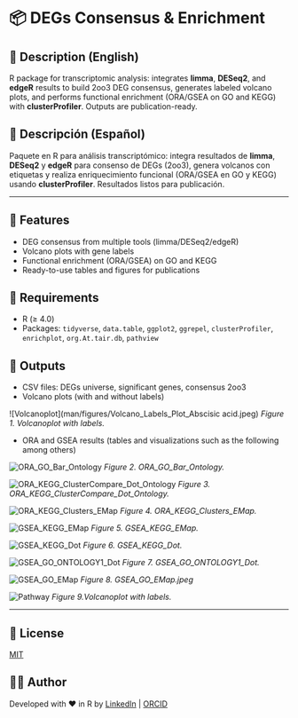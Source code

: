 # 📦 DEGs Consensus & Enrichment

## 📝 Description (English)
R package for transcriptomic analysis: integrates **limma**, **DESeq2**, and **edgeR** results to build 2oo3 DEG consensus, generates labeled volcano plots, and performs functional enrichment (ORA/GSEA on GO and KEGG) with **clusterProfiler**. Outputs are publication-ready.  

## 📝 Descripción (Español)
Paquete en R para análisis transcriptómico: integra resultados de **limma**, **DESeq2** y **edgeR** para consenso de DEGs (2oo3), genera volcanos con etiquetas y realiza enriquecimiento funcional (ORA/GSEA en GO y KEGG) usando **clusterProfiler**. Resultados listos para publicación.  

---

## 🚀 Features
- DEG consensus from multiple tools (limma/DESeq2/edgeR)  
- Volcano plots with gene labels  
- Functional enrichment (ORA/GSEA) on GO and KEGG  
- Ready-to-use tables and figures for publications  

## 🔧 Requirements
- R (≥ 4.0)  
- Packages: `tidyverse`, `data.table`, `ggplot2`, `ggrepel`, `clusterProfiler`, `enrichplot`, `org.At.tair.db`, `pathview`  

## 📂 Outputs
- CSV files: DEGs universe, significant genes, consensus 2oo3  
- Volcano plots (with and without labels)

![Volcanoplot](man/figures/Volcano_Labels_Plot_Abscisic acid.jpeg)
*Figure 1. Volcanoplot with labels.*  

- ORA and GSEA results (tables and visualizations such as the following among others)  

![ORA_GO_Bar_Ontology](man/figures/ORA_GO_Bar_Ontology.jpeg)
*Figure 2. ORA_GO_Bar_Ontology.*  

![ORA_KEGG_ClusterCompare_Dot_Ontology](man/figures/ORA_KEGG_ClusterCompare_Dot_Ontology.jpeg)
*Figure 3. ORA_KEGG_ClusterCompare_Dot_Ontology.*  

![ORA_KEGG_Clusters_EMap](man/figures/ORA_KEGG_Clusters_EMap.jpeg)
*Figure 4. ORA_KEGG_Clusters_EMap.*

![GSEA_KEGG_EMap](man/figures/GSEA_KEGG_EMap.jpeg)
*Figure 5. GSEA_KEGG_EMap.*  

![GSEA_KEGG_Dot](man/figures/GSEA_KEGG_Dot.jpeg)
*Figure 6. GSEA_KEGG_Dot.*  

![GSEA_GO_ONTOLOGY1_Dot](man/figures/GSEA_GO_ONTOLOGY1_Dot.jpeg)
*Figure 7. GSEA_GO_ONTOLOGY1_Dot.*  

![GSEA_GO_EMap](man/figures/GSEA_GO_EMap.jpeg)
*Figure 8. GSEA_GO_EMap.jpeg*  

![Pathway](man/figures/ath00561.pathview.png)
*Figure 9.Volcanoplot with labels.*  



---

## 📜 License
[MIT](LICENSE)

## 👩‍💻 Author
Developed with ❤️ in R by [LinkedIn](https://www.linkedin.com/in/santiagovalentingalvangordillo) | [ORCID](https://orcid.org/0000-0001-6609-5661)   
